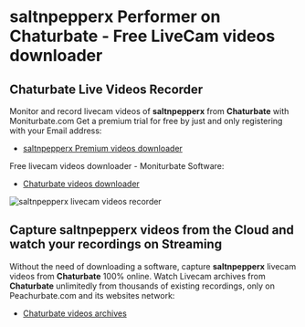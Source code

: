 # saltnpepperx Performer on Chaturbate - Free LiveCam videos downloader

## Chaturbate Live Videos Recorder

Monitor and record livecam videos of **saltnpepperx** from **Chaturbate** with Moniturbate.com
Get a premium trial for free by just and only registering with your Email address:
* [saltnpepperx Premium videos downloader](https://moniturbate.com/request-demo-licence-key.html)

Free livecam videos downloader - Moniturbate Software:
* [Chaturbate videos downloader](https://moniturbate.com/moniturbate-download-software.html)

![saltnpepperx livecam videos recorder](https://peachurnet.com/templates/moniturbate-software.png)


## Capture saltnpepperx videos from the Cloud and watch your recordings on Streaming

Without the need of downloading a software, capture **saltnpepperx** livecam videos from **Chaturbate** 100% online.
Watch Livecam archives from **Chaturbate** unlimitedly from thousands of existing recordings, only on Peachurbate.com and its websites network:
* [Chaturbate videos archives](https://peachurnet.com/)
